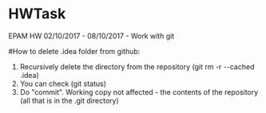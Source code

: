 # HWTask
EPAM HW 02/10/2017 - 08/10/2017 - Work with git

#How to delete .idea folder from github:
 1. Recursively delete the directory from the repository (git rm -r --cached .idea)
 2. You can check (git status)
 3. Do "commit". Working copy not affected - the contents of the repository (all that is in the .git directory)